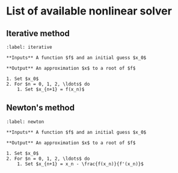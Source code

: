 # List of available nonlinear solver

## Iterative method

```{prf:algorithm} Iterative method
:label: iterative

**Inputs** A function $f$ and an initial guess $x_0$

**Output** An approximation $x$ to a root of $f$

1. Set $x_0$
2. For $n = 0, 1, 2, \ldots$ do
    1. Set $x_{n+1} = f(x_n)$
```

## Newton's method

```{prf:algorithm} Newton's method
:label: newton

**Inputs** A function $f$ and an initial guess $x_0$

**Output** An approximation $x$ to a root of $f$

1. Set $x_0$
2. For $n = 0, 1, 2, \ldots$ do
    1. Set $x_{n+1} = x_n - \frac{f(x_n)}{f'(x_n)}$
```